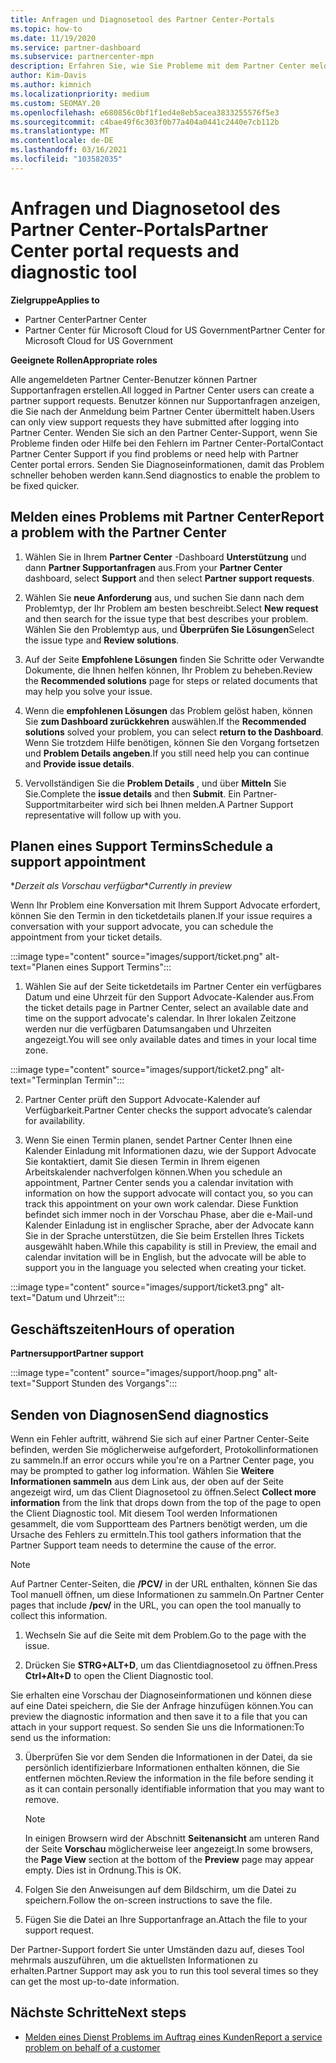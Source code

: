 ```yaml
---
title: Anfragen und Diagnosetool des Partner Center-Portals
ms.topic: how-to
ms.date: 11/19/2020
ms.service: partner-dashboard
ms.subservice: partnercenter-mpn
description: Erfahren Sie, wie Sie Probleme mit dem Partner Center melden und Diagnoseinformationen für das Partner Support Team sammeln.
author: Kim-Davis
ms.author: kimnich
ms.localizationpriority: medium
ms.custom: SEOMAY.20
ms.openlocfilehash: e680856c0bf1f1ed4e8eb5acea3833255576f5e3
ms.sourcegitcommit: c4bae49f6c303f0b77a404a0441c2440e7cb112b
ms.translationtype: MT
ms.contentlocale: de-DE
ms.lasthandoff: 03/16/2021
ms.locfileid: "103582035"
---
```

# <a name="partner-center-portal-requests-and-diagnostic-tool"></a><span data-ttu-id="432ee-103">Anfragen und Diagnosetool des Partner Center-Portals</span><span class="sxs-lookup"><span data-stu-id="432ee-103">Partner Center portal requests and diagnostic tool</span></span>

<span data-ttu-id="432ee-104">**Zielgruppe**</span><span class="sxs-lookup"><span data-stu-id="432ee-104">**Applies to**</span></span>

- <span data-ttu-id="432ee-105">Partner Center</span><span class="sxs-lookup"><span data-stu-id="432ee-105">Partner Center</span></span>
- <span data-ttu-id="432ee-106">Partner Center für Microsoft Cloud for US Government</span><span class="sxs-lookup"><span data-stu-id="432ee-106">Partner Center for Microsoft Cloud for US Government</span></span>

<span data-ttu-id="432ee-107">**Geeignete Rollen**</span><span class="sxs-lookup"><span data-stu-id="432ee-107">**Appropriate roles**</span></span>

<span data-ttu-id="432ee-108">Alle angemeldeten Partner Center-Benutzer können Partner Supportanfragen erstellen.</span><span class="sxs-lookup"><span data-stu-id="432ee-108">All logged in Partner Center users can create a partner support requests.</span></span> <span data-ttu-id="432ee-109">Benutzer können nur Supportanfragen anzeigen, die Sie nach der Anmeldung beim Partner Center übermittelt haben.</span><span class="sxs-lookup"><span data-stu-id="432ee-109">Users can only view support requests they have submitted after logging into Partner Center.</span></span>
<span data-ttu-id="432ee-110">Wenden Sie sich an den Partner Center-Support, wenn Sie Probleme finden oder Hilfe bei den Fehlern im Partner Center-Portal</span><span class="sxs-lookup"><span data-stu-id="432ee-110">Contact Partner Center Support if you find problems or need help with Partner Center portal errors.</span></span> <span data-ttu-id="432ee-111">Senden Sie Diagnoseinformationen, damit das Problem schneller behoben werden kann.</span><span class="sxs-lookup"><span data-stu-id="432ee-111">Send diagnostics to enable the problem to be fixed quicker.</span></span>

## <a name="report-a-problem-with-the-partner-center"></a><span data-ttu-id="432ee-112">Melden eines Problems mit Partner Center</span><span class="sxs-lookup"><span data-stu-id="432ee-112">Report a problem with the Partner Center</span></span>

1. <span data-ttu-id="432ee-113">Wählen Sie in Ihrem **Partner Center** -Dashboard **Unterstützung** und dann **Partner Supportanfragen** aus.</span><span class="sxs-lookup"><span data-stu-id="432ee-113">From your **Partner Center** dashboard, select **Support** and then select **Partner support requests**.</span></span>

2. <span data-ttu-id="432ee-114">Wählen Sie **neue Anforderung** aus, und suchen Sie dann nach dem Problemtyp, der Ihr Problem am besten beschreibt.</span><span class="sxs-lookup"><span data-stu-id="432ee-114">Select **New request** and then search for the issue type that best describes your problem.</span></span> <span data-ttu-id="432ee-115">Wählen Sie den Problemtyp aus, und **Überprüfen Sie Lösungen**</span><span class="sxs-lookup"><span data-stu-id="432ee-115">Select the issue type and **Review solutions**.</span></span>

3. <span data-ttu-id="432ee-116">Auf der Seite **Empfohlene Lösungen** finden Sie Schritte oder Verwandte Dokumente, die Ihnen helfen können, Ihr Problem zu beheben.</span><span class="sxs-lookup"><span data-stu-id="432ee-116">Review the **Recommended solutions** page for steps or related documents that may help you solve your issue.</span></span>

4. <span data-ttu-id="432ee-117">Wenn die **empfohlenen Lösungen** das Problem gelöst haben, können Sie **zum Dashboard zurückkehren** auswählen.</span><span class="sxs-lookup"><span data-stu-id="432ee-117">If the **Recommended solutions** solved your problem, you can select **return to the Dashboard**.</span></span> <span data-ttu-id="432ee-118">Wenn Sie trotzdem Hilfe benötigen, können Sie den Vorgang fortsetzen und **Problem Details angeben**.</span><span class="sxs-lookup"><span data-stu-id="432ee-118">If you still need help you can continue and **Provide issue details**.</span></span>

5. <span data-ttu-id="432ee-119">Vervollständigen Sie die **Problem Details** , und über **Mitteln** Sie Sie.</span><span class="sxs-lookup"><span data-stu-id="432ee-119">Complete the **issue details** and then **Submit**.</span></span> <span data-ttu-id="432ee-120">Ein Partner-Supportmitarbeiter wird sich bei Ihnen melden.</span><span class="sxs-lookup"><span data-stu-id="432ee-120">A Partner Support representative will follow up with you.</span></span>

## <a name="schedule-a-support-appointment"></a><span data-ttu-id="432ee-121">Planen eines Support Termins</span><span class="sxs-lookup"><span data-stu-id="432ee-121">Schedule a support appointment</span></span> 

<span data-ttu-id="432ee-122">\**Derzeit als Vorschau verfügbar*</span><span class="sxs-lookup"><span data-stu-id="432ee-122">\**Currently in preview*</span></span>

<span data-ttu-id="432ee-123">Wenn Ihr Problem eine Konversation mit Ihrem Support Advocate erfordert, können Sie den Termin in den ticketdetails planen.</span><span class="sxs-lookup"><span data-stu-id="432ee-123">If your issue requires a conversation with your support advocate, you can schedule the appointment from your ticket details.</span></span>

:::image type="content" source="images/support/ticket.png" alt-text="Planen eines Support Termins":::

1.  <span data-ttu-id="432ee-125">Wählen Sie auf der Seite ticketdetails im Partner Center ein verfügbares Datum und eine Uhrzeit für den Support Advocate-Kalender aus.</span><span class="sxs-lookup"><span data-stu-id="432ee-125">From the ticket details page in Partner Center, select an available date and time on the support advocate's calendar.</span></span> <span data-ttu-id="432ee-126">In Ihrer lokalen Zeitzone werden nur die verfügbaren Datumsangaben und Uhrzeiten angezeigt.</span><span class="sxs-lookup"><span data-stu-id="432ee-126">You will see only available dates and times in your local time zone.</span></span>

:::image type="content" source="images/support/ticket2.png" alt-text="Terminplan Termin":::

2. <span data-ttu-id="432ee-128">Partner Center prüft den Support Advocate-Kalender auf Verfügbarkeit.</span><span class="sxs-lookup"><span data-stu-id="432ee-128">Partner Center checks the support advocate’s  calendar for availability.</span></span>

1. <span data-ttu-id="432ee-129">Wenn Sie einen Termin planen, sendet Partner Center Ihnen eine Kalender Einladung mit Informationen dazu, wie der Support Advocate Sie kontaktiert, damit Sie diesen Termin in Ihrem eigenen Arbeitskalender nachverfolgen können.</span><span class="sxs-lookup"><span data-stu-id="432ee-129">When you schedule an appointment, Partner Center sends you a calendar invitation with information on how the support advocate will contact you, so you can track this appointment on your own work calendar.</span></span>  <span data-ttu-id="432ee-130">Diese Funktion befindet sich immer noch in der Vorschau Phase, aber die e-Mail-und Kalender Einladung ist in englischer Sprache, aber der Advocate kann Sie in der Sprache unterstützen, die Sie beim Erstellen Ihres Tickets ausgewählt haben.</span><span class="sxs-lookup"><span data-stu-id="432ee-130">While this capability is still in Preview, the email and calendar invitation will be in English, but the advocate will be able to support you in the language you selected when creating your ticket.</span></span>

:::image type="content" source="images/support/ticket3.png" alt-text="Datum und Uhrzeit":::

## <a name="hours-of-operation"></a><span data-ttu-id="432ee-132">Geschäftszeiten</span><span class="sxs-lookup"><span data-stu-id="432ee-132">Hours of operation</span></span>

<span data-ttu-id="432ee-133">**Partnersupport**</span><span class="sxs-lookup"><span data-stu-id="432ee-133">**Partner support**</span></span>

:::image type="content" source="images/support/hoop.png" alt-text="Support Stunden des Vorgangs":::

## <a name="send-diagnostics"></a><span data-ttu-id="432ee-135">Senden von Diagnosen</span><span class="sxs-lookup"><span data-stu-id="432ee-135">Send diagnostics</span></span>

<span data-ttu-id="432ee-136">Wenn ein Fehler auftritt, während Sie sich auf einer Partner Center-Seite befinden, werden Sie möglicherweise aufgefordert, Protokollinformationen zu sammeln.</span><span class="sxs-lookup"><span data-stu-id="432ee-136">If an error occurs while you're on a Partner Center page, you may be prompted to gather log information.</span></span> <span data-ttu-id="432ee-137">Wählen Sie **Weitere Informationen sammeln** aus dem Link aus, der oben auf der Seite angezeigt wird, um das Client Diagnosetool zu öffnen.</span><span class="sxs-lookup"><span data-stu-id="432ee-137">Select **Collect more information** from the link that drops down from the top of the page to open the Client Diagnostic tool.</span></span> <span data-ttu-id="432ee-138">Mit diesem Tool werden Informationen gesammelt, die vom Supportteam des Partners benötigt werden, um die Ursache des Fehlers zu ermitteln.</span><span class="sxs-lookup"><span data-stu-id="432ee-138">This tool gathers information that the Partner Support team needs to determine the cause of the error.</span></span> 

>[!NOTE]
><span data-ttu-id="432ee-139">Auf Partner Center-Seiten, die **/PCV/** in der URL enthalten, können Sie das Tool manuell öffnen, um diese Informationen zu sammeln.</span><span class="sxs-lookup"><span data-stu-id="432ee-139">On Partner Center pages that include **/pcv/** in the URL, you can open the tool manually to collect this information.</span></span>

1. <span data-ttu-id="432ee-140">Wechseln Sie auf die Seite mit dem Problem.</span><span class="sxs-lookup"><span data-stu-id="432ee-140">Go to the page with the issue.</span></span>

2. <span data-ttu-id="432ee-141">Drücken Sie **STRG+ALT+D**, um das Clientdiagnosetool zu öffnen.</span><span class="sxs-lookup"><span data-stu-id="432ee-141">Press **Ctrl+Alt+D** to open the Client Diagnostic tool.</span></span>

<span data-ttu-id="432ee-142">Sie erhalten eine Vorschau der Diagnoseinformationen und können diese auf eine Datei speichern, die Sie der Anfrage hinzufügen können.</span><span class="sxs-lookup"><span data-stu-id="432ee-142">You can preview the diagnostic information and then save it to a file that you can attach in your support request.</span></span> <span data-ttu-id="432ee-143">So senden Sie uns die Informationen:</span><span class="sxs-lookup"><span data-stu-id="432ee-143">To send us the information:</span></span>

3. <span data-ttu-id="432ee-144">Überprüfen Sie vor dem Senden die Informationen in der Datei, da sie persönlich identifizierbare Informationen enthalten können, die Sie entfernen möchten.</span><span class="sxs-lookup"><span data-stu-id="432ee-144">Review the information in the file before sending it as it can contain personally identifiable information that you may want to remove.</span></span>

    >[!NOTE]
    ><span data-ttu-id="432ee-145">In einigen Browsern wird der Abschnitt **Seitenansicht** am unteren Rand der Seite **Vorschau** möglicherweise leer angezeigt.</span><span class="sxs-lookup"><span data-stu-id="432ee-145">In some browsers, the **Page View** section at the bottom of the **Preview** page may appear empty.</span></span> <span data-ttu-id="432ee-146">Dies ist in Ordnung.</span><span class="sxs-lookup"><span data-stu-id="432ee-146">This is OK.</span></span>

4. <span data-ttu-id="432ee-147">Folgen Sie den Anweisungen auf dem Bildschirm, um die Datei zu speichern.</span><span class="sxs-lookup"><span data-stu-id="432ee-147">Follow the on-screen instructions to save the file.</span></span>

5. <span data-ttu-id="432ee-148">Fügen Sie die Datei an Ihre Supportanfrage an.</span><span class="sxs-lookup"><span data-stu-id="432ee-148">Attach the file to your support request.</span></span>

<span data-ttu-id="432ee-149">Der Partner-Support fordert Sie unter Umständen dazu auf, dieses Tool mehrmals auszuführen, um die aktuellsten Informationen zu erhalten.</span><span class="sxs-lookup"><span data-stu-id="432ee-149">Partner Support may ask you to run this tool several times so they can get the most up-to-date information.</span></span>

## <a name="next-steps"></a><span data-ttu-id="432ee-150">Nächste Schritte</span><span class="sxs-lookup"><span data-stu-id="432ee-150">Next steps</span></span>

- [<span data-ttu-id="432ee-151">Melden eines Dienst Problems im Auftrag eines Kunden</span><span class="sxs-lookup"><span data-stu-id="432ee-151">Report a service problem on behalf of a customer</span></span>](report-problems-on-behalf-of-a-customer.md)
